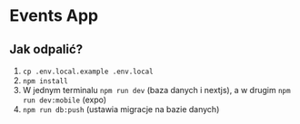 # Events App

## Jak odpalić?

1. `cp .env.local.example .env.local`
2. `npm install`
3. W jednym terminalu `npm run dev` (baza danych i nextjs), a w drugim `npm run dev:mobile` (expo)
4. `npm run db:push` (ustawia migracje na bazie danych)
